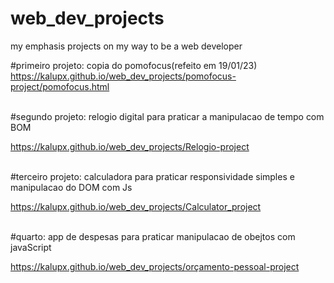 # web_dev_projects
 my emphasis projects on my way to be a web developer

#primeiro projeto: copia do pomofocus(refeito em 19/01/23)<br>
https://kalupx.github.io/web_dev_projects/pomofocus-project/pomofocus.html
<br>
<br>

#segundo projeto: relogio digital para praticar a manipulacao de tempo com BOM

https://kalupx.github.io/web_dev_projects/Relogio-project
<br>
<br>

#terceiro projeto: calculadora para praticar responsividade simples e manipulacao do DOM com Js

https://kalupx.github.io/web_dev_projects/Calculator_project
<br>
<br>

#quarto: app de despesas para praticar manipulacao de obejtos com javaScript

https://kalupx.github.io/web_dev_projects/orçamento-pessoal-project
<br>
<br>
